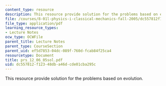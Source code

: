 ```yaml
---
content_type: resource
description: This resource provide solution for the problems based on evolution.
file: /courses/8-01l-physics-i-classical-mechanics-fall-2005/dc557812f12348dba46dcde01cba295c_prs_12_06_05sol.pdf
file_type: application/pdf
learning_resource_types:
- Lecture Notes
ocw_type: OCWFile
parent_title: Lecture Notes
parent_type: CourseSection
parent_uid: ef5d7853-04dc-089f-760d-fcab84f25ca4
resourcetype: Document
title: prs_12_06_05sol.pdf
uid: dc557812-f123-48db-a46d-cde01cba295c
---
```

This resource provide solution for the problems based on evolution.

